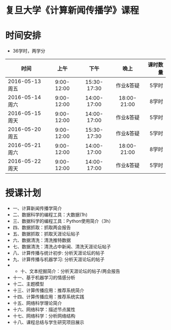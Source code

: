 # 复旦大学《计算新闻传播学》课程

# 时间安排

- 36学时，两学分


| 时间          |  上午         |    下午   |晚上        | 课时数量   |
| -------------|:-------------:|:-------------:|:-------------:|-----:|
| 2016-05-13 周五| 9:00-12:00 | 15:30-17:30 | 作业&答疑 | 5学时
| 2016-05-14 周六 | 9:00-12:00 | 14:00-17:00 | 18:00-21:00 | 8学时|
| 2016-05-15 周天 | 9:00-12:00 | 14:00-17:00 | 作业&答疑 | 5学时|
| 2016-05-20 周五 | 9:00-12:00 | 15:30-17:30 | 作业&答疑 | 5学时|
| 2016-05-21 周六 | 9:00-12:00| 14:00-17:00 | 18:00-21:00| 8学时|
| 2016-05-22 周天 | 9:00-12:00 | 14:00-17:00 | 作业&答疑 | 5学时|

# 授课计划

- 一、计算新闻传播学简介
- 二、数据科学的编程工具：大数据(1h)
- 三、数据科学的编程工具：Python使用简介（3h）
- 四、数据抓取：抓取两会报告
- 五、数据抓取：抓取天涯论坛帖子
- 六、数据清洗：清洗推特数据
- 七、数据清洗：清洗占中新闻、清洗天涯论坛帖子
- 八、计算传播与统计初步: 分析天涯论坛的帖子
- 九、计算传播与机器学习: 分析天涯论坛的帖子
- - 十、文本挖掘简介：分析天涯论坛的帖子/两会报告
- 十一、基于机器学习的情感分析
- 十二、主题模型
- 十三、计算传播应用：推荐系统简介
- 十四、计算传播应用：推荐系统实践
- 十五、网络科学理论简介
- 十六、网络科学：描述节点属性
- 十七、网络科学：分析网络结构
- 十八、课程总结与学生研究项目展示

